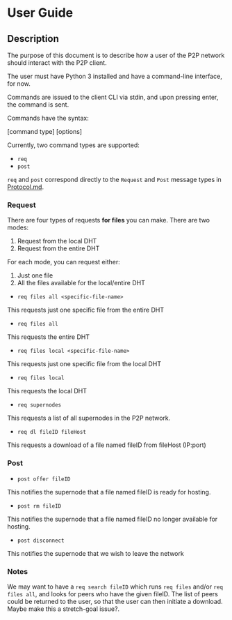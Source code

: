 # User Guide

## Description

The purpose of this document is to describe how a user of the P2P network should interact with the P2P client.

The user must have Python 3 installed and have a command-line interface, for now.

Commands are issued to the client CLI via stdin, and upon pressing enter, the command is sent.

Commands have the syntax:

\[command type\] \[options\]

Currently, two command types are supported:
- `req`
- `post`

`req` and `post` correspond directly to the `Request` and `Post` message types in [Protocol.md](./Protocol.md).

### Request

There are four types of requests **for files** you can make. There are two modes:

1. Request from the local DHT 
2. Request from the entire DHT

For each mode, you can request either:

1. Just one file 
2. All the files available for the local/entire DHT


- `req files all <specific-file-name>`

This requests just one specific file from the entire DHT

- `req files all`

This requests the entire DHT

- `req files local <specific-file-name>`

This requests just one specific file from the local DHT

- `req files local`

This requests the local DHT

- `req supernodes`

This requests a list of all supernodes in the P2P network.

- `req dl fileID fileHost`

This requests a download of a file named fileID from fileHost (IP:port)

### Post

- `post offer fileID`

This notifies the supernode that a file named fileID is ready for hosting.

- `post rm fileID`

This notifies the supernode that a file named fileID no longer available for hosting.

- `post disconnect`

This notifies the supernode that we wish to leave the network

### Notes

We may want to have a `req search fileID` which runs `req files` and/or `req files all`, and looks for peers who have the given fileID.
The list of peers could be returned to the user, so that the user can then initiate a download. Maybe make this a stretch-goal issue?.